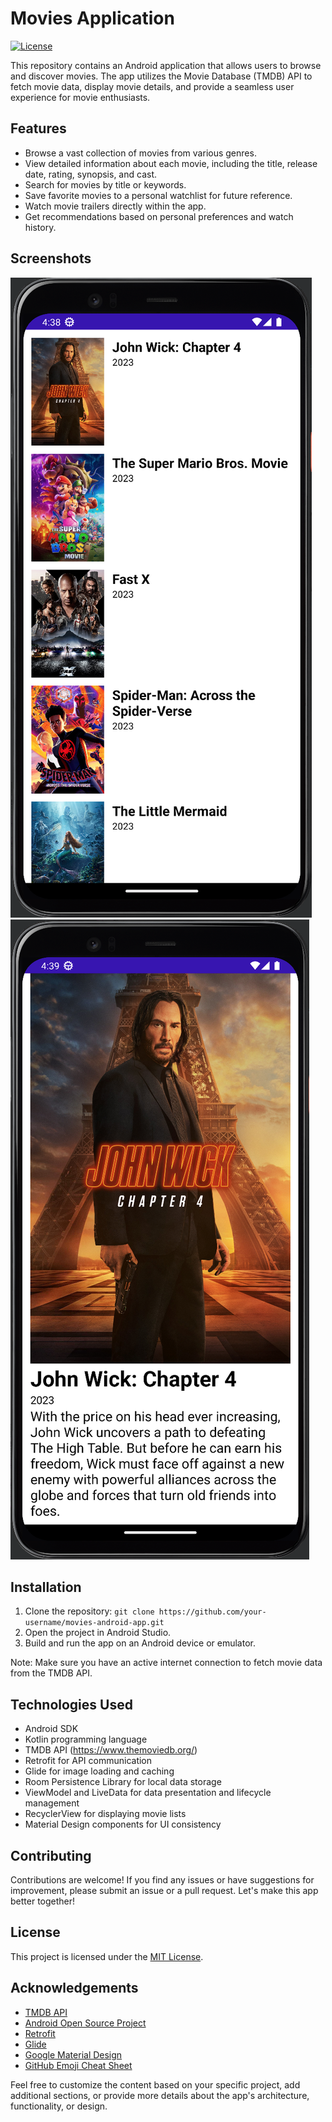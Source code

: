 # Movies Application

[![License](https://img.shields.io/badge/License-MIT-blue.svg)](https://opensource.org/licenses/MIT)

This repository contains an Android application that allows users to browse and discover movies. The app utilizes the Movie Database (TMDB) API to fetch movie data, display movie details, and provide a seamless user experience for movie enthusiasts.

## Features

- Browse a vast collection of movies from various genres.
- View detailed information about each movie, including the title, release date, rating, synopsis, and cast.
- Search for movies by title or keywords.
- Save favorite movies to a personal watchlist for future reference.
- Watch movie trailers directly within the app.
- Get recommendations based on personal preferences and watch history.

## Screenshots

![Screenshot 1](https://github.com/4rzumanyan/MoviesApplication/blob/master/scr_1.png)
![Screenshot 2](https://github.com/4rzumanyan/MoviesApplication/blob/master/scr_2.png)

## Installation

1. Clone the repository: `git clone https://github.com/your-username/movies-android-app.git`
2. Open the project in Android Studio.
3. Build and run the app on an Android device or emulator.

Note: Make sure you have an active internet connection to fetch movie data from the TMDB API.

## Technologies Used

- Android SDK
- Kotlin programming language
- TMDB API (https://www.themoviedb.org/)
- Retrofit for API communication
- Glide for image loading and caching
- Room Persistence Library for local data storage
- ViewModel and LiveData for data presentation and lifecycle management
- RecyclerView for displaying movie lists
- Material Design components for UI consistency

## Contributing

Contributions are welcome! If you find any issues or have suggestions for improvement, please submit an issue or a pull request. Let's make this app better together!

## License

This project is licensed under the [MIT License](LICENSE).

## Acknowledgements

- [TMDB API](https://www.themoviedb.org/documentation/api)
- [Android Open Source Project](https://source.android.com/)
- [Retrofit](https://square.github.io/retrofit/)
- [Glide](https://github.com/bumptech/glide)
- [Google Material Design](https://material.io/design/)
- [GitHub Emoji Cheat Sheet](https://github.com/ikatyang/emoji-cheat-sheet)

Feel free to customize the content based on your specific project, add additional sections, or provide more details about the app's architecture, functionality, or design.
